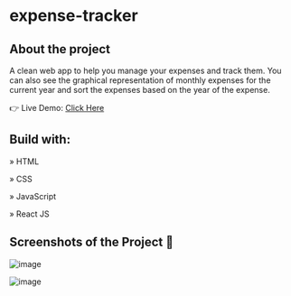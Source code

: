 # expense-tracker

## About the project
A clean web app to help you manage your expenses and track them. You can also see the graphical representation of monthly expenses for the current year and sort the expenses based on the year of the expense.

👉 Live Demo: [Click Here](https://rohhan36.github.io/expense-tracker/)

## Build with:
» HTML

» CSS

» JavaScript

» React JS

## Screenshots of the Project 📸
![image](https://github.com/rohhan36/expense-tracker/assets/128626572/16da3317-fbff-4b2a-a064-63ba9c932cdd)

![image](https://github.com/rohhan36/expense-tracker/assets/128626572/a9ee2612-ac46-4774-8a98-e102e670fbe5)
